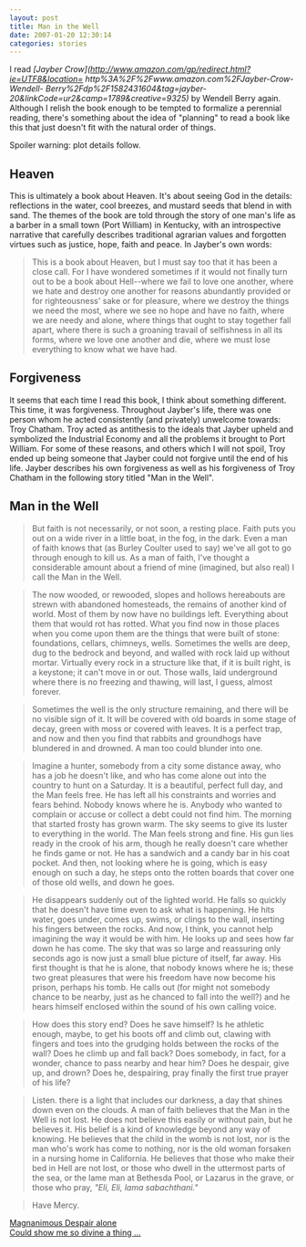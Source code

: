 ```yaml
---
layout: post
title: Man in the Well
date: 2007-01-20 12:30:14
categories: stories
---
```


I read _[Jayber Crow](http://www.amazon.com/gp/redirect.html?ie=UTF8&location=
http%3A%2F%2Fwww.amazon.com%2FJayber-Crow-Wendell-
Berry%2Fdp%2F1582431604&tag=jayber-20&linkCode=ur2&camp=1789&creative=9325)_
by Wendell Berry again. Although I relish the book enough to be tempted to
formalize a perennial reading, there's something about the idea of "planning"
to read a book like this that just doesn't fit with the natural order of
things.


Spoiler warning: plot details follow.

## Heaven

This is ultimately a book about Heaven. It's about seeing God in the details:
reflections in the water, cool breezes, and mustard seeds that blend in with
sand. The themes of the book are told through the story of one man's life as a
barber in a small town (Port William) in Kentucky, with an introspective
narrative that carefully describes traditional agrarian values and forgotten
virtues such as justice, hope, faith and peace. In Jayber's own words:

> This is a book about Heaven, but I must say too that it has been a close
call. For I have wondered sometimes if it would not finally turn out to be a
book about Hell--where we fail to love one another, where we hate and destroy
one another for reasons abundantly provided or for righteousness' sake or for
pleasure, where we destroy the things we need the most, where we see no hope
and have no faith, where we are needy and alone, where things that ought to
stay together fall apart, where there is such a groaning travail of
selfishness in all its forms, where we love one another and die, where we must
lose everything to know what we have had.

## Forgiveness

It seems that each time I read this book, I think about something different.
This time, it was forgiveness. Throughout Jayber's life, there was one person
whom he acted consistently (and privately) unwelcome towards: Troy Chatham.
Troy acted as antithesis to the ideals that Jayber upheld and symbolized the
Industrial Economy and all the problems it brought to Port William. For some
of these reasons, and others which I will not spoil, Troy ended up being
someone that Jayber could not forgive until the end of his life. Jayber
describes his own forgiveness as well as his forgiveness of Troy Chatham in
the following story titled "Man in the Well".

## Man in the Well

> But faith is not necessarily, or not soon, a resting place. Faith puts you
out on a wide river in a little boat, in the fog, in the dark. Even a man of
faith knows that (as Burley Coulter used to say) we've all got to go through
enough to kill us. As a man of faith, I've thought a considerable amount about
a friend of mine (imagined, but also real) I call the Man in the Well.

>

> The now wooded, or rewooded, slopes and hollows hereabouts are strewn with
abandoned homesteads, the remains of another kind of world. Most of them by
now have no buildings left. Everything about them that would rot has rotted.
What you find now in those places when you come upon them are the things that
were built of stone: foundations, cellars, chimneys, wells. Sometimes the
wells are deep, dug to the bedrock and beyond, and walled with rock laid up
without mortar. Virtually every rock in a structure like that, if it is built
right, is a keystone; it can't move in or out. Those walls, laid underground
where there is no freezing and thawing, will last, I guess, almost forever.

>

> Sometimes the well is the only structure remaining, and there will be no
visible sign of it. It will be covered with old boards in some stage of decay,
green with moss or covered with leaves. It is a perfect trap, and now and then
you find that rabbits and groundhogs have blundered in and drowned. A man too
could blunder into one.

>

> Imagine a hunter, somebody from a city some distance away, who has a job he
doesn't like, and who has come alone out into the country to hunt on a
Saturday. It is a beautiful, perfect full day, and the Man feels free. He has
left all his constraints and worries and fears behind. Nobody knows where he
is. Anybody who wanted to complain or accuse or collect a debt could not find
him. The morning that started frosty has grown warm. The sky seems to give its
luster to everything in the world. The Man feels strong and fine. His gun lies
ready in the crook of his arm, though he really doesn't care whether he finds
game or not. He has a sandwich and a candy bar in his coat pocket. And then,
not looking where he is going, which is easy enough on such a day, he steps
onto the rotten boards that cover one of those old wells, and down he goes.

>

> He disappears suddenly out of the lighted world. He falls so quickly that he
doesn't have time even to ask what is happening. He hits water, goes under,
comes up, swims, or clings to the wall, inserting his fingers between the
rocks. And now, I think, you cannot help imagining the way it would be with
him. He looks up and sees how far down he has come. The sky that was so large
and reassuring only seconds ago is now just a small blue picture of itself,
far away. His first thought is that he is alone, that nobody knows where he
is; these two great pleasures that were his freedom have now become his
prison, perhaps his tomb. He calls out (for might not somebody chance to be
nearby, just as he chanced to fall into the well?) and he hears himself
enclosed within the sound of his own calling voice.

>

> How does this story end? Does he save himself? Is he athletic enough, maybe,
to get his boots off and climb out, clawing with fingers and toes into the
grudging holds between the rocks of the wall? Does he climb up and fall back?
Does somebody, in fact, for a wonder, chance to pass nearby and hear him? Does
he despair, give up, and drown? Does he, despairing, pray finally the first
true prayer of his life?

>

> Listen. there is a light that includes our darkness, a day that shines down
even on the clouds. A man of faith believes that the Man in the Well is not
lost. He does not believe this easily or without pain, but he believes it. His
belief is a kind of knowledge beyond any way of knowing. He believes that the
child in the womb is not lost, nor is the man who's work has come to nothing,
nor is the old woman forsaken in a nursing home in California. He believes
that those who make their bed in Hell are not lost, or those who dwell in the
uttermost parts of the sea, or the lame man at Bethesda Pool, or Lazarus in
the grave, or those who pray, _"Eli, Eli, lama sabachthani."_

>

> Have Mercy.

[Magnanimous Despair alone  
Could show me so divine a thing
...](http://www.poets.org/viewmedia.php/prmMID/16162)


